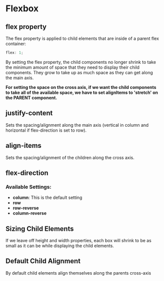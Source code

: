 # Flexbox

## flex property

The flex property is applied to child elements that are inside of a parent flex container:

```javascript
flex: 1;
```

By setting the flex property, the child components no longer shrink to take the minimum amount of space that they need to display their child components. They grow to take up as much space as they can get along the main axis.

**For setting the space on the cross axis, if we want the child components to take all of the available space, we have to set alignItems to 'stretch' on the PARENT component.**

## justify-content

Sets the spacing/alignment along the main axis (vertical in column and horizontal if flex-direction is set to row).

## align-items

Sets the spacing/alignment of the children along the cross axis.

## flex-direction

### Available Settings:
- **column**: This is the default setting
- **row**
- **row-reverse**
- **column-reverse**

## Sizing Child Elements

If we leave off height and width properties, each box will shrink to be as small as it can be while displaying the child elements.

## Default Child Alignment

By default child elements align themselves along the parents cross-axis